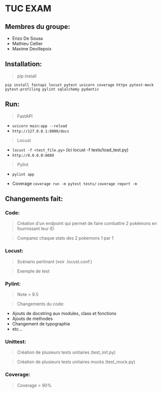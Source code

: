 # TUC EXAM

## Membres du groupe:
- Enzo De Sousa
- Mathieu Cellier
- Maxime Devillepoix

## Installation:
> pip install
```
pip install fastapi locust pytest uvicorn coverage httpx pytest-mock pytest-profiling pylint sqlalchemy pydantic
```
## Run:
> FastAPI
 - ```uvicorn main:app --reload```
 - ```http://127.0.0.1:8000/docs```

> Locust
 - ```locust -f <test_file.py>``` (ici locust -f tests/load_test.py)
 - ```http://0.0.0.0:8089```

> Pylint
 - ```pylint app```
 
 - Coverage 
    ```coverage run -m pytest tests/```
    ```coverage report -m```

## Changements fait:
### Code:
> Création d'un endpoint qui permet de faire combattre 2 pokémons en fournissant leur ID

> Comparez chaque stats des 2 pokemons 1 par 1

### Locust:
> Scénario pertinant (voir .locust.conf.)

> Exemple de test

### Pylint:
> Note > 9.5

> Changements du code:
 - Ajouts de docstring aux modules, class et fonctions
 - Ajouts de methodes
 - Changement de typographie
 - etc...

### Unittest:
> Création de plusieurs tests unitaires (test_init.py)

> Création de plusieurs tests unitaires mocks (test_mock.py)

### Coverage:
> Coverage > 90%